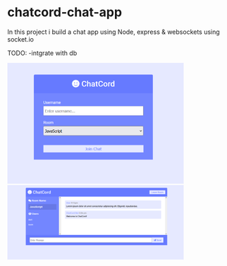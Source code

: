 # chatcord-chat-app

In this project i build a chat app using Node, express & websockets using socket.io

TODO:
-intgrate with db

<img src="images/chat1.png" width="400">
<img src="images/chat2.png" width="400">
